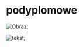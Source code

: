 # podyplomowe

![Obraz](https://www.bing.com/images/search?view=detailV2&ccid=dEOmOawt&id=81C5197D7DE54DE2D4FEAA46B6EAF2C384D49720&thid=OIP.dEOmOawtHwF9usqGX3nL8gHaHa&mediaurl=https%3a%2f%2fwww.szklane-panele.pl%2fwp-content%2fuploads%2f2015%2f09%2fPanele_szklane_grafika_63438091.jpg&exph=512&expw=512&q=grafika&simid=607992498801215146&selectedIndex=118&ajaxhist=0);

![tekst](obrazek.jpg "tekst");

